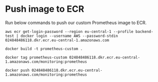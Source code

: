 # Push image to ECR
Run below commands to push our custom Prometheus image to ECR.
```
aws ecr get-login-password --region eu-central-1 --profile backend-test | docker login --username AWS --password-stdin 024848486118.dkr.ecr.eu-central-1.amazonaws.com
```

```
docker build -t prometheus-custom .
```

```
docker tag prometheus-custom 024848486118.dkr.ecr.eu-central-1.amazonaws.com/monitoring:prometheus
```

```
docker push 024848486118.dkr.ecr.eu-central-1.amazonaws.com/monitoring:prometheus
```